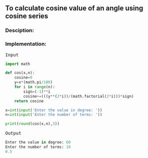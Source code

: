 <script type="text/javascript" src="https://cdnjs.cloudflare.com/ajax/libs/mathjax/2.7.0/MathJax.js?config=TeX-AMS_CHTML"></script>


## To calculate cosine value of an angle using cosine series


### Desciption:


### Implementation:

<kbd>Input</kbd>

```python
import math

def cos(x,n):
	cosine=0
	y=x*(math.pi/180)
	for i in range(n):
		sign=(-1)**i
		cosine+=(((y**(2*i))/(math.factorial(2*i)))*sign)
	return cosine

x=int(input('Enter the value in degree: '))
n=int(input('Enter the number of terms: '))

print(round(cos(x,n),3))
```

<kbd>Output</kbd>

```python
Enter the value in degree: 60
Enter the number of terms: 10
0.5
```
